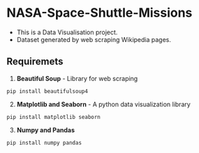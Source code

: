 # NASA-Space-Shuttle-Missions

- This is a Data Visualisation project.
- Dataset generated by web scraping Wikipedia pages.

## Requiremets

1. **Beautiful Soup** - Library for web scraping
```
pip install beautifulsoup4
```
2. **Matplotlib and Seaborn** - A python data visualization library
```
pip install matplotlib seaborn
```
3. **Numpy and Pandas**
```
pip install numpy pandas
```

